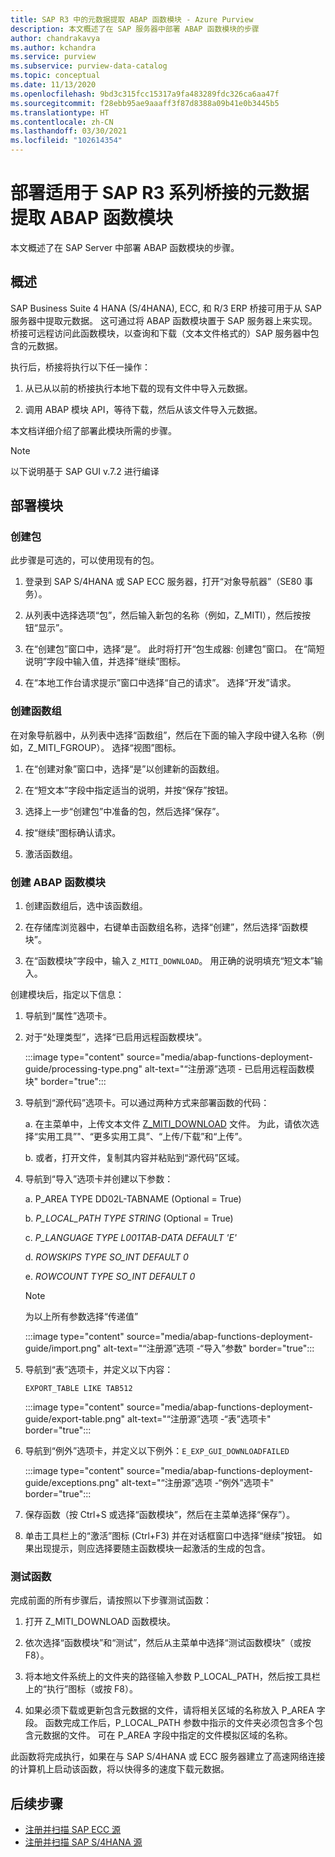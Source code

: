 ```yaml
---
title: SAP R3 中的元数据提取 ABAP 函数模块 - Azure Purview
description: 本文概述了在 SAP 服务器中部署 ABAP 函数模块的步骤
author: chandrakavya
ms.author: kchandra
ms.service: purview
ms.subservice: purview-data-catalog
ms.topic: conceptual
ms.date: 11/13/2020
ms.openlocfilehash: 9bd3c315fcc15317a9fa483289fdc326ca6aa47f
ms.sourcegitcommit: f28ebb95ae9aaaff3f87d8388a09b41e0b3445b5
ms.translationtype: HT
ms.contentlocale: zh-CN
ms.lasthandoff: 03/30/2021
ms.locfileid: "102614354"
---
```

# <a name="deploy-the-metadata-extraction-abap-function-module-for-the-sap-r3-family-of-bridges"></a>部署适用于 SAP R3 系列桥接的元数据提取 ABAP 函数模块

本文概述了在 SAP Server 中部署 ABAP 函数模块的步骤。

## <a name="overview"></a>概述

SAP Business Suite 4 HANA (S/4HANA), ECC, 和 R/3 ERP 桥接可用于从 SAP 服务器中提取元数据。 这可通过将 ABAP 函数模块置于 SAP 服务器上来实现。 桥接可远程访问此函数模块，以查询和下载（文本文件格式的）SAP 服务器中包含的元数据。

执行后，桥接将执行以下任一操作：

1. 从已从以前的桥接执行本地下载的现有文件中导入元数据。

2. 调用 ABAP 模块 API，等待下载，然后从该文件导入元数据。

本文档详细介绍了部署此模块所需的步骤。

> [!Note]
> 以下说明基于 SAP GUI v.7.2 进行编译

## <a name="deployment-of-the-module"></a>部署模块

### <a name="create-a-package"></a>创建包

此步骤是可选的，可以使用现有的包。

1. 登录到 SAP S/4HANA 或 SAP ECC 服务器，打开“对象导航器”（SE80 事务）。

2. 从列表中选择选项“包”，然后输入新包的名称（例如，Z\_MITI），然后按按钮“显示”。

3. 在“创建包”窗口中，选择“是”。 此时将打开“包生成器: 创建包”窗口。 在“简短说明”字段中输入值，并选择“继续”图标。

4. 在“本地工作台请求提示”窗口中选择“自己的请求”。 选择“开发”请求。

### <a name="create-a-function-group"></a>创建函数组

在对象导航器中，从列表中选择“函数组”，然后在下面的输入字段中键入名称（例如，Z\_MITI\_FGROUP）。 选择“视图”图标。

1. 在“创建对象”窗口中，选择“是”以创建新的函数组。

2. 在“短文本”字段中指定适当的说明，并按“保存”按钮。

3. 选择上一步“创建包”中准备的包，然后选择“保存”。

4. 按“继续”图标确认请求。

5. 激活函数组。

### <a name="create-the-abap-function-module"></a>创建 ABAP 函数模块

1. 创建函数组后，选中该函数组。

2. 在存储库浏览器中，右键单击函数组名称，选择“创建”，然后选择“函数模块”。

3. 在“函数模块”字段中，输入 `Z_MITI_DOWNLOAD`。 用正确的说明填充“短文本”输入。

创建模块后，指定以下信息：

1. 导航到“属性”选项卡。

2. 对于“处理类型”，选择“已启用远程函数模块”。

   :::image type="content" source="media/abap-functions-deployment-guide/processing-type.png" alt-text="“注册源”选项 - 已启用远程函数模块" border="true":::

3. 导航到“源代码”选项卡。可以通过两种方式来部署函数的代码：

   a. 在主菜单中，上传文本文件 [Z\_MITI\_DOWNLOAD](https://github.com/Azure/Purview-Samples/tree/master/connectors/sap) 文件。 为此，请依次选择“实用工具”"、“更多实用工具”、“上传/下载”和“上传”。

   b. 或者，打开文件，复制其内容并粘贴到“源代码”区域。

4. 导航到“导入”选项卡并创建以下参数：

   a.  P\_AREA TYPE DD02L-TABNAME (Optional = True)

   b.  *P\_LOCAL\_PATH TYPE STRING* (Optional = True)

   c.  *P\_LANGUAGE TYPE L001TAB-DATA DEFAULT \'E\'*

   d.  *ROWSKIPS TYPE SO\_INT DEFAULT 0*

   e.  *ROWCOUNT TYPE SO\_INT DEFAULT 0*

   > [!Note]
   > 为以上所有参数选择“传递值”

   :::image type="content" source="media/abap-functions-deployment-guide/import.png" alt-text="“注册源”选项 -“导入”参数" border="true":::

5. 导航到“表”选项卡，并定义以下内容：

   `EXPORT_TABLE LIKE TAB512`

   :::image type="content" source="media/abap-functions-deployment-guide/export-table.png" alt-text="“注册源”选项 -“表”选项卡" border="true":::

6. 导航到“例外”选项卡，并定义以下例外：`E_EXP_GUI_DOWNLOADFAILED`

   :::image type="content" source="media/abap-functions-deployment-guide/exceptions.png" alt-text="“注册源”选项 -“例外”选项卡" border="true":::

7. 保存函数（按 Ctrl+S 或选择“函数模块”，然后在主菜单选择“保存”）。

8. 单击工具栏上的“激活”图标 (Ctrl+F3) 并在对话框窗口中选择“继续”按钮。 如果出现提示，则应选择要随主函数模块一起激活的生成的包含。

### <a name="testing-the-function"></a>测试函数

完成前面的所有步骤后，请按照以下步骤测试函数：

1. 打开 Z\_MITI\_DOWNLOAD 函数模块。

2. 依次选择“函数模块”和“测试”，然后从主菜单中选择“测试函数模块”（或按 F8）。

3. 将本地文件系统上的文件夹的路径输入参数 P\_LOCAL\_PATH，然后按工具栏上的“执行”图标（或按 F8）。

4. 如果必须下载或更新包含元数据的文件，请将相关区域的名称放入 P\_AREA 字段。 函数完成工作后，P\_LOCAL\_PATH 参数中指示的文件夹必须包含多个包含元数据的文件。 可在 P\_AREA 字段中指定的文件模拟区域的名称。

此函数将完成执行，如果在与 SAP S/4HANA 或 ECC 服务器建立了高速网络连接的计算机上启动该函数，将以快得多的速度下载元数据。

## <a name="next-steps"></a>后续步骤

- [注册并扫描 SAP ECC 源](register-scan-sapecc-source.md)
- [注册并扫描 SAP S/4HANA 源](register-scan-saps4hana-source.md)
